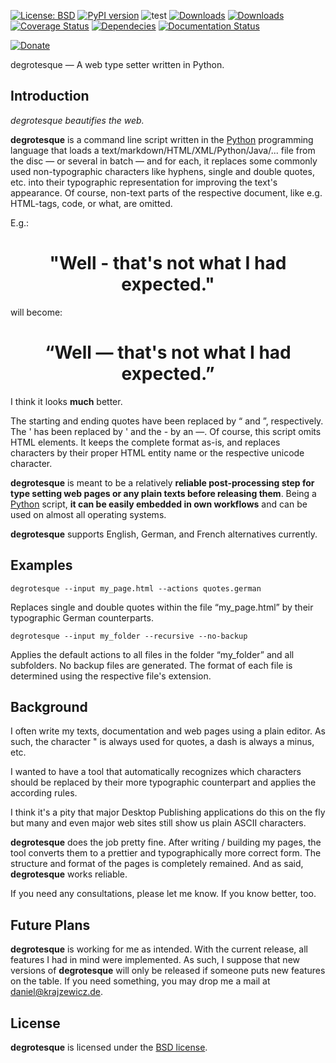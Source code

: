 [![License: BSD](https://img.shields.io/badge/License-BSD-green.svg)](https://github.com/dkrajzew/degrotesque/blob/master/LICENSE)
[![PyPI version](https://badge.fury.io/py/degrotesque.svg)](https://pypi.python.org/pypi/degrotesque)
![test](https://github.com/dkrajzew/degrotesque/actions/workflows/test.yml/badge.svg)
[![Downloads](https://pepy.tech/badge/degrotesque)](https://pepy.tech/project/degrotesque)
[![Downloads](https://static.pepy.tech/badge/degrotesque/week)](https://pepy.tech/project/degrotesque)
[![Coverage Status](https://coveralls.io/repos/github/dkrajzew/degrotesque/badge.svg?branch=main)](https://coveralls.io/github/dkrajzew/degrotesque?branch=main)
[![Dependecies](https://img.shields.io/badge/dependencies-none-green)](https://img.shields.io/badge/dependencies-none-green)
[![Documentation Status](https://readthedocs.org/projects/degrotesque/badge/?version=latest)](https://degrotesque.readthedocs.io/en/latest/?badge=latest)

[![Donate](https://www.paypalobjects.com/en_US/i/btn/btn_donate_SM.gif)](https://www.paypal.com/cgi-bin/webscr?cmd=_s-xclick&hosted_button_id=GVQQWZKB6FDES)


degrotesque &mdash; A web type setter written in Python.

Introduction
------------

*degrotesque beautifies the web.*

**degrotesque** is a command line script written in the [Python](https://www.python.org/) programming language 
that loads a text/markdown/HTML/XML/Python/Java/... file from the disc &mdash; or several in batch &mdash; and for each, it 
replaces some commonly used non-typographic characters like hyphens, single and double quotes, etc. into their typographic 
representation for improving the text&apos;s appearance. Of course, non-text parts of the respective document, like e.g. 
HTML-tags, code, or what, are omitted.

E.g.:

<center><h1 class="degrotesque_example">"Well - that's not what I had expected."</h1></center>

will become:

<center><h1 class="degrotesque_example">&ldquo;Well &mdash; that&apos;s not what I had expected.&rdquo;</h1></center>

I think it looks __much__ better.

The starting and ending quotes have been replaced by &ldquo; and &rdquo;, respectively.
The ' has been replaced by &apos; and the - by an &mdash;.
Of course, this script omits HTML elements. It keeps the complete format as-is, and replaces characters by their proper HTML entity name or the respective unicode character.

**degrotesque** is meant to be a relatively **reliable post-processing step for type setting web pages or any plain texts before releasing them**.
Being a [Python](https://www.python.org/) script, **it can be easily embedded in own workflows** and can be used on almost all operating systems.

**degrotesque** supports English, German, and French alternatives currently.


Examples
--------

```console
degrotesque --input my_page.html --actions quotes.german
```

Replaces single and double quotes within the file &ldquo;my_page.html&rdquo; by their typographic German counterparts.

```console
degrotesque --input my_folder --recursive --no-backup
```

Applies the default actions to all files in the folder &ldquo;my_folder&rdquo; and all subfolders. No backup files are generated. The format of each file is determined using the respective file&apos;s extension.


Background
----------

I often write my texts, documentation and web pages using a plain editor. As such, the character " is always used for quotes, a dash is always a minus, etc.

I wanted to have a tool that automatically recognizes which characters should be replaced by their more typographic counterpart and applies the according rules.

I think it&apos;s a pity that major Desktop Publishing applications do this on the fly but many and even major web sites still show us plain ASCII characters.

**degrotesque** does the job pretty fine. After writing / building my pages, the tool converts them to a prettier and typographically more correct form. The structure and format of the pages is completely remained. And as said, **degrotesque** works reliable.

If you need any consultations, please let me know. If you know better, too.


Future Plans
------------

**degrotesque** is working for me as intended.
With the current release, all features I had in mind were implemented.
As such, I suppose that new versions of **degrotesque** will only be released if someone puts new features on the table. If you need something, you may drop me a mail at daniel@krajzewicz.de.


License
-------

__degrotesque__ is licensed under the [BSD license](license.md).
